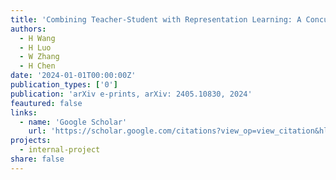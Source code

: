 ```yaml
---
title: 'Combining Teacher-Student with Representation Learning: A Concurrent Teacher-Student Reinforcement Learning Paradigm for Legged Locomotion'
authors:
  - H Wang
  - H Luo
  - W Zhang
  - H Chen
date: '2024-01-01T00:00:00Z'
publication_types: ['0']
publication: 'arXiv e-prints, arXiv: 2405.10830, 2024'
feautured: false
links:
  - name: 'Google Scholar'
    url: 'https://scholar.google.com/citations?view_op=view_citation&hl=en&user=sFTLO0EAAAAJ&cstart=20&pagesize=80&citation_for_view=sFTLO0EAAAAJ:VL0QpB8kHFEC'
projects:
  - internal-project
share: false
---
```

